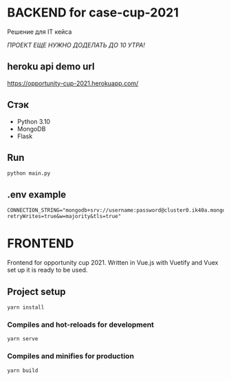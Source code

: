 # BACKEND for case-cup-2021

Решение для IT кейса

*ПРОЕКТ ЕЩЕ НУЖНО ДОДЕЛАТЬ ДО 10 УТРА!*

## heroku api demo url

https://opportunity-cup-2021.herokuapp.com/

## Стэк

* Python 3.10
* MongoDB
* Flask

## Run

`python main.py`

## .env example

```dotenv
CONNECTION_STRING="mongodb+srv://username:password@cluster0.ik40a.mongodb.net/Cluster0?retryWrites=true&w=majority&tls=true"
```

# FRONTEND 

Frontend for opportunity cup 2021. Written in Vue.js with Vuetify and Vuex set up it is ready to be used.

## Project setup
```
yarn install
```

### Compiles and hot-reloads for development
```
yarn serve
```

### Compiles and minifies for production
```
yarn build
```
